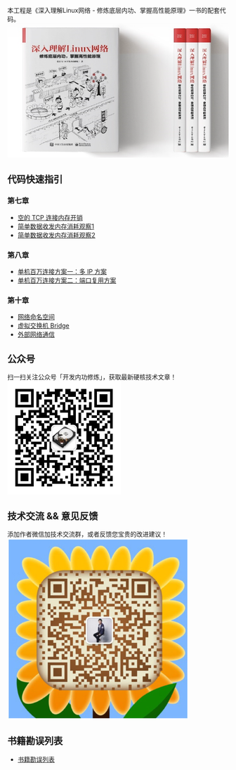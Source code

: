 
本工程是《深入理解Linux网络 - 修炼底层内功、掌握高性能原理》一书的配套代码。
![](imgs/book.png) 

## 代码快速指引

### 第七章
- [空的 TCP 连接内存开销](chapter-07/7.4/test-01/index.md)
- [简单数据收发内存消耗观察1](chapter-07/7.4/test-02/index.md)
- [简单数据收发内存消耗观察2](chapter-07/7.4/test-03/index.md)

### 第八章
- [单机百万连接方案一：多 IP 方案](chapter-08/8.5/test-01/index.md)
- [单机百万连接方案二：端口复用方案](chapter-08/8.5/test-02/index.md)

### 第十章
- [网络命名空间](chapter-10/10.3/index.md)
- [虚拟交换机 Bridge](chapter-10/10.4/index.md)
- [外部网络通信](chapter-10/10.5/index.md)

## 公众号
扫一扫关注公众号「开发内功修炼」，获取最新硬核技术文章！  
![](imgs/official_accounts.jpg) 

## 技术交流 && 意见反馈
添加作者微信加技术交流群，或者反馈您宝贵的改进建议！  
![](imgs/author.png) 

## 书籍勘误列表
- [书籍勘误列表](changelogs/index.md)

